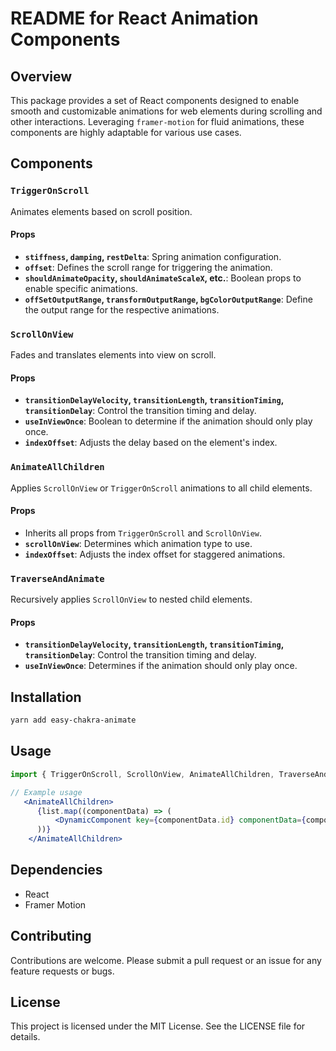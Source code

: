 # README for React Animation Components

## Overview

This package provides a set of React components designed to enable smooth and customizable animations for web elements during scrolling and other interactions. Leveraging `framer-motion` for fluid animations, these components are highly adaptable for various use cases.

## Components

### `TriggerOnScroll`

Animates elements based on scroll position.

#### Props

- **`stiffness`, `damping`, `restDelta`**: Spring animation configuration.
- **`offset`**: Defines the scroll range for triggering the animation.
- **`shouldAnimateOpacity`, `shouldAnimateScaleX`, etc.**: Boolean props to enable specific animations.
- **`offSetOutputRange`, `transformOutputRange`, `bgColorOutputRange`**: Define the output range for the respective animations.

### `ScrollOnView`

Fades and translates elements into view on scroll.

#### Props

- **`transitionDelayVelocity`, `transitionLength`, `transitionTiming`, `transitionDelay`**: Control the transition timing and delay.
- **`useInViewOnce`**: Boolean to determine if the animation should only play once.
- **`indexOffset`**: Adjusts the delay based on the element's index.

### `AnimateAllChildren`

Applies `ScrollOnView` or `TriggerOnScroll` animations to all child elements.

#### Props

- Inherits all props from `TriggerOnScroll` and `ScrollOnView`.
- **`scrollOnView`**: Determines which animation type to use.
- **`indexOffset`**: Adjusts the index offset for staggered animations.

### `TraverseAndAnimate`

Recursively applies `ScrollOnView` to nested child elements.

#### Props

- **`transitionDelayVelocity`, `transitionLength`, `transitionTiming`, `transitionDelay`**: Control the transition timing and delay.
- **`useInViewOnce`**: Determines if the animation should only play once.

## Installation

```bash
yarn add easy-chakra-animate
```

## Usage

```jsx
import { TriggerOnScroll, ScrollOnView, AnimateAllChildren, TraverseAndAnimate } from 'your-animation-package';

// Example usage
   <AnimateAllChildren>
      {list.map((componentData) => (
          <DynamicComponent key={componentData.id} componentData={componentData} />
      ))}
    </AnimateAllChildren>
```

## Dependencies

- React
- Framer Motion

## Contributing

Contributions are welcome. Please submit a pull request or an issue for any feature requests or bugs.

## License

This project is licensed under the MIT License. See the LICENSE file for details.